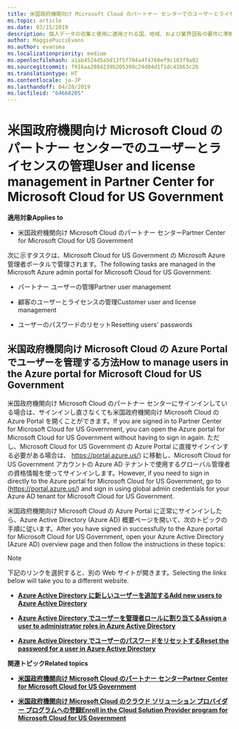 ```yaml
---
title: 米国政府機関向け Microsoft Cloud のパートナー センターでのユーザーとライセンスの管理 | 米国政府機関向け Microsoft Cloud のパートナー センター
ms.topic: article
ms.date: 03/15/2019
description: 個人データの収集と使用に適用される国、地域、および業界固有の要件に準拠するためのユーザー管理機能が、米国政府機関向け Microsoft Cloud のパートナー センターでは利用できません。 代わりに、米国政府機関向け Microsoft Cloud の Azure Portal でユーザーを追加および管理します。
author: MaggiePucciEvans
ms.author: evansma
ms.localizationpriority: medium
ms.openlocfilehash: a1ab4524d5a5d13f5f704a4f4760ef9c163f9a02
ms.sourcegitcommit: f916aa2884239b205398c24d04d1f1dc41b63c2b
ms.translationtype: HT
ms.contentlocale: ja-JP
ms.lasthandoff: 04/28/2019
ms.locfileid: "64668205"
---
```

# <a name="user-and-license-management-in-partner-center-for-microsoft-cloud-for-us-government"></a><span data-ttu-id="84531-104">米国政府機関向け Microsoft Cloud のパートナー センターでのユーザーとライセンスの管理</span><span class="sxs-lookup"><span data-stu-id="84531-104">User and license management in Partner Center for Microsoft Cloud for US Government</span></span>

<span data-ttu-id="84531-105">**適用対象**</span><span class="sxs-lookup"><span data-stu-id="84531-105">**Applies to**</span></span>

-  <span data-ttu-id="84531-106">米国政府機関向け Microsoft Cloud のパートナー センター</span><span class="sxs-lookup"><span data-stu-id="84531-106">Partner Center for Microsoft Cloud for US Government</span></span>

<span data-ttu-id="84531-107">次に示すタスクは、Microsoft Cloud for US Government の Microsoft Azure 管理者ポータルで管理されます。</span><span class="sxs-lookup"><span data-stu-id="84531-107">The following tasks are managed in the Microsoft Azure admin portal for Microsoft Cloud for US Government:</span></span>

- <span data-ttu-id="84531-108">パートナー ユーザーの管理</span><span class="sxs-lookup"><span data-stu-id="84531-108">Partner user management</span></span>

- <span data-ttu-id="84531-109">顧客のユーザーとライセンスの管理</span><span class="sxs-lookup"><span data-stu-id="84531-109">Customer user and license management</span></span>

- <span data-ttu-id="84531-110">ユーザーのパスワードのリセット</span><span class="sxs-lookup"><span data-stu-id="84531-110">Resetting users' passwords</span></span>


## <a name="how-to-manage-users-in-the-azure-portal-for-microsoft-cloud-for-us-government"></a><span data-ttu-id="84531-111">米国政府機関向け Microsoft Cloud の Azure Portal でユーザーを管理する方法</span><span class="sxs-lookup"><span data-stu-id="84531-111">How to manage users in the Azure portal for Microsoft Cloud for US Government</span></span>

<span data-ttu-id="84531-112">米国政府機関向け Microsoft Cloud のパートナー センターにサインインしている場合は、サインインし直さなくても米国政府機関向け Microsoft Cloud の Azure Portal を開くことができます。</span><span class="sxs-lookup"><span data-stu-id="84531-112">If you are signed in to Partner Center for Microsoft Cloud for US Government, you can open the Azure portal for Microsoft Cloud for US Government without having to sign in again.</span></span> <span data-ttu-id="84531-113">ただし、Microsoft Cloud for US Government の Azure Portal に直接サインインする必要がある場合は、 https://portal.azure.us/) に移動し、Microsoft Cloud for US Government アカウントの Azure AD テナントで使用するグローバル管理者の資格情報を使ってサインインします。</span><span class="sxs-lookup"><span data-stu-id="84531-113">However, if you need to sign in directly to the Azure portal for Microsoft Cloud for US Government, go to (https://portal.azure.us/) and sign in using global admin credentials for your Azure AD tenant for Microsoft Cloud for US Government.</span></span>

<span data-ttu-id="84531-114">米国政府機関向け Microsoft Cloud の Azure Portal に正常にサインインしたら、Azure Active Directory (Azure AD) 概要ページを開いて、次のトピックの手順に従います。</span><span class="sxs-lookup"><span data-stu-id="84531-114">After you have signed in successfully to the Azure portal for Microsoft Cloud for US Government, open your Azure Active Directory (Azure AD) overview page and then follow the instructions in these topics:</span></span>

> [!NOTE]  
> <span data-ttu-id="84531-115">下記のリンクを選択すると、別の Web サイトが開きます。</span><span class="sxs-lookup"><span data-stu-id="84531-115">Selecting the links below will take you to a different website.</span></span> 

-  [<span data-ttu-id="84531-116">**Azure Active Directory に新しいユーザーを追加する**</span><span class="sxs-lookup"><span data-stu-id="84531-116">**Add new users to Azure Active Directory**</span></span>](https://docs.microsoft.com/azure/active-directory/active-directory-users-create-azure-portal)

-  [<span data-ttu-id="84531-117">**Azure Active Directory でユーザーを管理者ロールに割り当てる**</span><span class="sxs-lookup"><span data-stu-id="84531-117">**Assign a user to administrator roles in Azure Active Directory**</span></span>](https://docs.microsoft.com/azure/active-directory/active-directory-users-assign-role-azure-portal)

-  [<span data-ttu-id="84531-118">**Azure Active Directory でユーザーのパスワードをリセットする**</span><span class="sxs-lookup"><span data-stu-id="84531-118">**Reset the password for a user in Azure Active Directory**</span></span>](https://docs.microsoft.com/azure/active-directory/active-directory-users-reset-password-azure-portal)

<span data-ttu-id="84531-119">**関連トピック**</span><span class="sxs-lookup"><span data-stu-id="84531-119">**Related topics**</span></span>

-  [<span data-ttu-id="84531-120">**米国政府機関向け Microsoft Cloud のパートナー センター**</span><span class="sxs-lookup"><span data-stu-id="84531-120">**Partner Center for Microsoft Cloud for US Government**</span></span>](partner-center-for-microsoft-us-govt-cloud.md)

-  [<span data-ttu-id="84531-121">**米国政府機関向け Microsoft Cloud のクラウド ソリューション プロバイダー プログラムへの登録**</span><span class="sxs-lookup"><span data-stu-id="84531-121">**Enroll in the Cloud Solution Provider program for Microsoft Cloud for US Government**</span></span>](enroll-in-csp-for-microsoft-us-govt-cloud.md)
